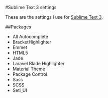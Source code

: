 #Sublime Text 3 settings

These are the settings I use for [Sublime Text 3](http://www.sublimetext.com/).

##Packages

- All Autocomplete
- BracketHighlighter
- Emmet
- HTML5
- Jade
- Laravel Blade Highlighter
- Material Theme
- Package Control
- Sass
- SCSS
- Seti_UI
